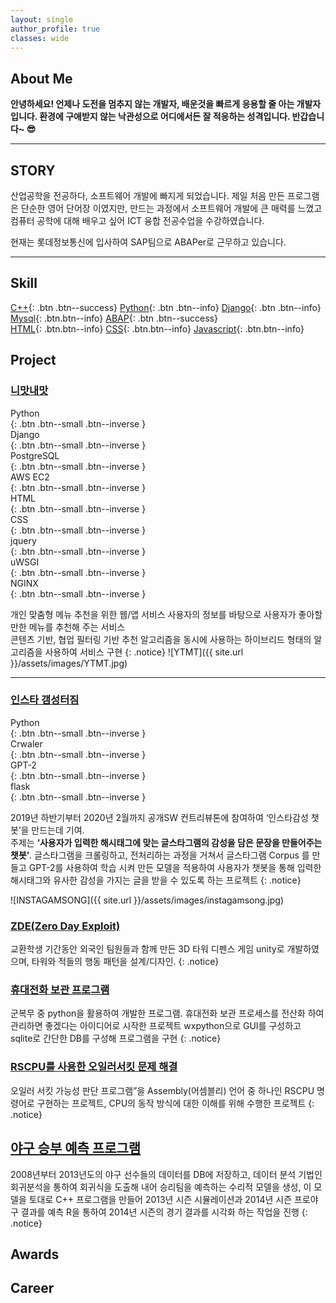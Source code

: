 ```yaml
---
layout: single
author_profile: true
classes: wide
---
```


## About Me
**안녕하세요! 언제나 도전을 멈추지 않는 개발자, 배운것을 빠르게 응용할 줄 아는 개발자 입니다. 환경에 구애받지 않는 낙관성으로 어디에서든 잘 적응하는 성격입니다.
반갑습니다~ 😎**

------------------------------------------
## STORY
산업공학을 전공하다, 소프트웨어 개발에 빠지게 되었습니다. 제일 처음 만든 프로그램은 단순한 영어 단어장 이였지만, 만드는 과정에서 소프트웨어 개발에 큰 매력를 느꼈고 컴퓨터 공학에 대해 배우고 싶어 ICT 융합 전공수업을 수강하였습니다.

현재는 롯데정보통신에 입사하여 SAP팀으로 ABAPer로 근무하고 있습니다.

-------------------

## Skill

[C++](#link){: .btn .btn--success}  [Python](#link){: .btn .btn--info}  [Django](#link){: .btn .btn--info} [Mysql](#link){: .btn.btn--info} [ABAP](#link){: .btn .btn--success}  <br>[HTML](#link){: .btn.btn--info}  [CSS](#link){: .btn.btn--info}  [Javascript](#link){: .btn.btn--info} 



## Project
    
### [니맛내맛](https://github.com/halucinor/Your_Taste_My_Taste)
<div>Python</div>
{: .btn .btn--small .btn--inverse }
<div>Django</div>
{: .btn .btn--small .btn--inverse }
<div>PostgreSQL</div>
{: .btn .btn--small .btn--inverse }
<div>AWS EC2</div>
{: .btn .btn--small .btn--inverse }
<div>HTML</div>
{: .btn .btn--small .btn--inverse }
<div>CSS</div>
{: .btn .btn--small .btn--inverse }
<div>jquery</div>
{: .btn .btn--small .btn--inverse }
<div>uWSGI</div>
{: .btn .btn--small .btn--inverse }
<div>NGINX</div>
{: .btn .btn--small .btn--inverse }

개인 맞춤형 메뉴 추천을 위한 웹/앱 서비스 사용자의 정보를 바탕으로 사용자가 좋아할 만한 메뉴를 추천해 주는 서비스  
콘텐츠 기반, 협업 필터링 기반 추천 알고리즘을 동시에 사용하는 하이브리드 형태의 알고리즘을 사용하여 서비스 구현
{: .notice}
![YTMT]({{ site.url }}/assets/images/YTMT.jpg)

------------------------------------------

### [인스타 갬성터짐](https://github.com/Keracorn/geulstagram)
<div>Python</div>
{: .btn .btn--small .btn--inverse }
<div>Crwaler</div>
{: .btn .btn--small .btn--inverse }
<div>GPT-2</div>
{: .btn .btn--small .btn--inverse }
<div>flask</div>
{: .btn .btn--small .btn--inverse }

2019년 하반기부터 2020년 2월까지 공개SW 컨트리뷰톤에 참여하여 ‘인스타감성 챗봇’을 만드는데 기여.  
주제는 **‘사용자가 입력한 해시태그에 맞는 글스타그램의 감성을 담은 문장을 만들어주는 챗봇’**. 글스타그램을 크롤링하고, 전처리하는 과정을 거쳐서 글스타그램 Corpus 를 만들고 GPT-2를 사용하여 학습 시켜 만든 모델을 적용하여 사용자가 챗봇을 통해 입력한 해시태그와 유사한 감성을 가지는 글을 받을 수 있도록 하는 프로젝트
{: .notice}

![INSTAGAMSONG]({{ site.url }}/assets/images/instagamsong.jpg)


### <u> ZDE(Zero Day Exploit)</u>
교환학생 기간동안 외국인 팀원들과 함께 만든 3D 타워 디펜스 게임 unity로 개발하였으며, 타워와 적들의 행동 패턴을 설계/디자인.
{: .notice}

### <u>휴대전화 보관 프로그램</u>
   
군복무 중 python을 활용하여 개발한 프로그램.  휴대전화 보관 프로세스를 전산화 하여 관리하면 좋겠다는 아이디어로 시작한 프로젝트  wxpython으로 GUI를 구성하고 sqlite로 간단한 DB를 구성해 프로그램을 구현
{: .notice}

### <u> RSCPU를 사용한 오일러서킷 문제 해결</u>
오일러 서킷 가능성 판단 프로그램”을 Assembly(어셈블리) 언어 중 하나인 RSCPU 명령어로 구현하는 프로젝트, CPU의 동작 방식에 대한 이해를 위해 수행한 프로젝트
{: .notice}

## <u> 야구 승부 예측 프로그램 </u>
2008년부터 2013년도의 야구 선수들의 데이터를 DB에 저장하고, 데이터 분석 기법인 회귀분석을 통하여 회귀식을 도출해 내어 승리팀을 예측하는 수리적 모델을 생성, 이 모델을 토대로 C++ 프로그램을 만들어 2013년 시즌 시뮬레이션과 2014년 시즌 프로야구 결과를 예측
R을 통하여 2014년 시즌의 경기 결과를 시각화 하는 작업을 진행
{: .notice}

## Awards

## Career